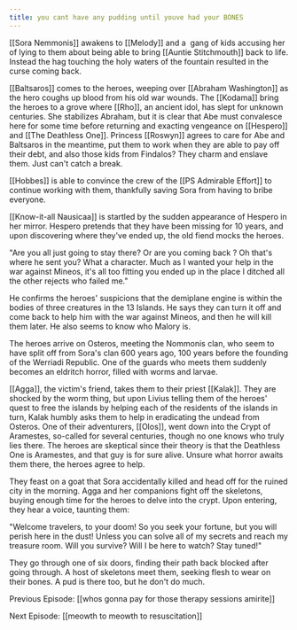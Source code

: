 ```yaml
---
title: you cant have any pudding until youve had your BONES
---
```

[[Sora Nemmonis]] awakens to [[Melody]] and a  gang of kids accusing her of lying to them about being able to bring [[Auntie Stitchmouth]] back to life. Instead the hag touching the holy waters of the fountain resulted in the curse coming back. 

[[Baltsaros]] comes to the heroes, weeping over [[Abraham Washington]] as the hero coughs up blood from his old war wounds. The [[Kodama]] bring the heroes to a grove where [[Rho]], an ancient idol, has slept for unknown centuries. She stabilizes Abraham, but it is clear that Abe must convalesce here for some time before returning and exacting vengeance on [[Hespero]] and [[The Deathless One]]. Princess [[Roswyn]] agrees to care for Abe and Baltsaros in the meantime, put them to work when they are able to pay off their debt, and also those kids from Findalos? They charm and enslave them. Just can't catch a break. 

[[Hobbes]] is able to convince the crew of the [[PS Admirable Effort]] to continue working with them, thankfully saving Sora from having to bribe everyone. 

[[Know-it-all Nausicaa]] is startled by the sudden appearance of Hespero in her mirror. Hespero pretends that they have been missing for 10 years, and upon discovering where they've ended up, the old fiend mocks the heroes.

"Are you all just going to stay there? Or are you coming back ? Oh that's where he sent you? What a character. Much as I wanted your help in the war against Mineos, it's all too fitting you ended up in the place I ditched all the other rejects who failed me."

He confirms the heroes' suspicions that the demiplane engine is within the bodies of three creatures in the 13 Islands. He says they can turn it off and come back to help him with the war against Mineos, and then he will kill them later. He also seems to know who Malory is. 

The heroes arrive on Osteros, meeting the Nommonis clan, who seem to have split off from Sora's clan 600 years ago, 100 years before the founding of the Werriadi Republic. One of the guards who meets them suddenly becomes an eldritch horror, filled with worms and larvae. 

[[Agga]], the victim's friend, takes them to their priest [[Kalak]]. They are shocked by the worm thing, but upon Livius telling them of the heroes' quest to free the islands by helping each of the residents of the islands in turn, Kalak humbly asks them to help in eradicating the undead from Osteros. One of their adventurers, [[Olos]], went down into the Crypt of Aramestes, so-called for several centuries, though no one knows who truly lies there. The heroes are skeptical since their theory is that the Deathless One is Aramestes, and that guy is for sure alive. Unsure what horror awaits them there, the heroes agree to help. 

They feast on a goat that Sora accidentally killed and head off for the ruined city in the morning. Agga and her companions fight off the skeletons, buying enough time for the heroes to delve into the crypt. Upon entering, they hear a voice, taunting them: 

"Welcome travelers, to your doom! So you seek your fortune, but you will perish here in the dust! Unless you can solve all of my secrets and reach my treasure room. Will you survive? Will I be here to watch? Stay tuned!"

They go through one of six doors, finding their path back blocked after going through. A host of skeletons meet them, seeking flesh to wear on their bones. A pud is there too, but he don't do much.

Previous Episode: [[whos gonna pay for those therapy sessions amirite]]

Next Episode: [[meowth to meowth to resuscitation]]